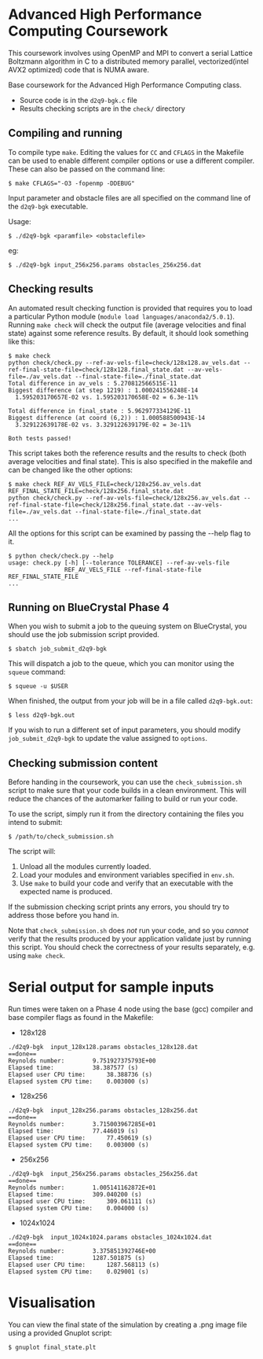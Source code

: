 # Advanced High Performance Computing Coursework

This coursework involves using OpenMP and MPI to convert a serial Lattice Boltzmann algorithm in C to a distributed memory parallel, vectorized(intel AVX2 optimized) code that is NUMA aware.

Base coursework for the Advanced High Performance Computing class.

* Source code is in the `d2q9-bgk.c` file
* Results checking scripts are in the `check/` directory

## Compiling and running

To compile type `make`. Editing the values for `CC` and `CFLAGS` in the Makefile can be used to enable different compiler options or use a different compiler. These can also be passed on the command line:

    $ make CFLAGS="-O3 -fopenmp -DDEBUG"

Input parameter and obstacle files are all specified on the command line of the `d2q9-bgk` executable.

Usage:

    $ ./d2q9-bgk <paramfile> <obstaclefile>
eg:

    $ ./d2q9-bgk input_256x256.params obstacles_256x256.dat

## Checking results

An automated result checking function is provided that requires you to load a particular Python module (`module load languages/anaconda2/5.0.1`). Running `make check` will check the output file (average velocities and final state) against some reference results. By default, it should look something like this:

    $ make check
    python check/check.py --ref-av-vels-file=check/128x128.av_vels.dat --ref-final-state-file=check/128x128.final_state.dat --av-vels-file=./av_vels.dat --final-state-file=./final_state.dat
    Total difference in av_vels : 5.270812566515E-11
    Biggest difference (at step 1219) : 1.000241556248E-14
      1.595203170657E-02 vs. 1.595203170658E-02 = 6.3e-11%

    Total difference in final_state : 5.962977334129E-11
    Biggest difference (at coord (6,2)) : 1.000588500943E-14
      3.329122639178E-02 vs. 3.329122639179E-02 = 3e-11%

    Both tests passed!

This script takes both the reference results and the results to check (both average velocities and final state). This is also specified in the makefile and can be changed like the other options:

    $ make check REF_AV_VELS_FILE=check/128x256.av_vels.dat REF_FINAL_STATE_FILE=check/128x256.final_state.dat
    python check/check.py --ref-av-vels-file=check/128x256.av_vels.dat --ref-final-state-file=check/128x256.final_state.dat --av-vels-file=./av_vels.dat --final-state-file=./final_state.dat
    ...

All the options for this script can be examined by passing the --help flag to it.

    $ python check/check.py --help
    usage: check.py [-h] [--tolerance TOLERANCE] --ref-av-vels-file
                    REF_AV_VELS_FILE --ref-final-state-file REF_FINAL_STATE_FILE
    ...


## Running on BlueCrystal Phase 4

When you wish to submit a job to the queuing system on BlueCrystal, you should use the job submission script provided.

    $ sbatch job_submit_d2q9-bgk

This will dispatch a job to the queue, which you can monitor using the
`squeue` command:

    $ squeue -u $USER

When finished, the output from your job will be in a file called
`d2q9-bgk.out`:

    $ less d2q9-bgk.out

If you wish to run a different set of input parameters, you should
modify `job_submit_d2q9-bgk` to update the value assigned to `options`.

## Checking submission content

Before handing in the coursework, you can use the `check_submission.sh` script to make sure that your code builds in a clean environment. This will reduce the chances of the automarker failing to build or run your code.

To use the script, simply run it from the directory containing the files you intend to submit:

    $ /path/to/check_submission.sh

The script will:

1. Unload all the modules currently loaded.
2. Load your modules and environment variables specified in `env.sh`.
3. Use `make` to build your code and verify that an executable with the expected name is produced.

If the submission checking script prints any errors, you should try to address those before you hand in. 

Note that `check_submission.sh` does _not_ run your code, and so you _cannot_ verify that the results produced by your application validate just by running this script. You should check the correctness of your results separately, e.g. using `make check`.


# Serial output for sample inputs
Run times were taken on a Phase 4 node using the base (gcc) compiler and base compiler flags as found in the Makefile:

- 128x128
```
./d2q9-bgk  input_128x128.params obstacles_128x128.dat
==done==
Reynolds number:		9.751927375793E+00
Elapsed time:			38.387577 (s)
Elapsed user CPU time:		38.388736 (s)
Elapsed system CPU time:	0.003000 (s)
```

- 128x256
```
./d2q9-bgk  input_128x256.params obstacles_128x256.dat
==done==
Reynolds number:		3.715003967285E+01
Elapsed time:			77.446019 (s)
Elapsed user CPU time:		77.450619 (s)
Elapsed system CPU time:	0.003000 (s)
```

- 256x256
```
./d2q9-bgk  input_256x256.params obstacles_256x256.dat
==done==
Reynolds number:		1.005141162872E+01
Elapsed time:			309.040200 (s)
Elapsed user CPU time:		309.061111 (s)
Elapsed system CPU time:	0.004000 (s)
```

- 1024x1024
```
./d2q9-bgk  input_1024x1024.params obstacles_1024x1024.dat
==done==
Reynolds number:		3.375851392746E+00
Elapsed time:			1287.501875 (s)
Elapsed user CPU time:		1287.568113 (s)
Elapsed system CPU time:	0.029001 (s)
```

# Visualisation

You can view the final state of the simulation by creating a .png image file using a provided Gnuplot script:

    $ gnuplot final_state.plt
